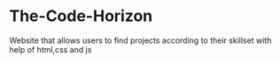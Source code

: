  # The-Code-Horizon
Website that allows users to find projects according to their skillset  with  help of html,css and js
    
